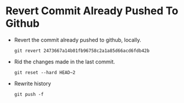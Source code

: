 # Revert Commit Already Pushed To Github

- Revert the commit already pushed to github, locally.
  ```
  git revert 2473667a14b01fb96758c2a1a85d66acd6fdb42b
  ```

- Rid the changes made in the last commit.
  ```
  git reset --hard HEAD~2
  ```


- Rewrite history
  ```
  git push -f
  ```
